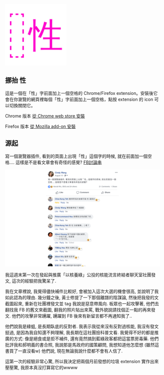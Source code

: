 ![icon](active.png)

## 挪抬 性

這是一個在「性」字前面加上一個空格的 Chrome/Firefox extension。安裝後它會在你瀏覽的網頁裡每個「性」字前面加上一個空格，點按 extension 的 icon 可以切換關閉它。

Chrome 版本 [從 Chrome web store 安裝](https://chrome.google.com/webstore/detail/%E6%8C%AA%E6%8A%AC-%E6%80%A7/bfdgpbbjkbeoemaifpgappobhlmkfgmn)

Firefox 版本 [從 Mozilla add-on 安裝](https://addons.mozilla.org/en-US/firefox/addon/%E6%8C%AA%E6%8A%AC-%E6%80%A7/)


## 源起

寫一個瀏覽器插件, 看到的頁面上出現「性」這個字的時候, 就在前面加一個空格.... 這樣是不是看文章會有奇怪的感覺? [FB討論串](https://www.facebook.com/cindylinz/posts/10216996380322868)

![screenshot](screenshot.png)

我這週末第一次在發起與推廣「以核養綠」公投的核能流言終結者聊天室社團發文, 這次的經驗把我驚呆了.

我在文章裡說, 我覺得儘快補件比較好, 會被加入這次大選的機會很高, 並說明了我如此認為的理由. 幾分鐘之後, 黃士修提了一下那個離譜的陰謀論, 然後把我發的文截圖起來, 重新在社團裡發文並 tag 我說是惡意帶風向. 板眾也一起攻擊著, 他們去翻找我 FB 的舊文來截圖, 翻我的照片貼出來罵, 戰外貌說請找個正一點的再來發文. 他們的攻擊非常踴躍, 踴躍到 FB 後來有新留言都不再通知我了..

他們說我是綠蛆, 是長期臥底的反對者. 我表示我從來沒有反對過核能, 我沒有發文挺過, 是因為我自知還不夠理解, 我長期在這社團撿科普文看. 我覺得不好的都是推廣的方式: 像是絕食或是拒不補件, 還有竟然搞到藍綠政客都把這當票房毒藥. 他們批評我和郝明義的書合照, 我說那是馬政府的國策顧問, 我想知道他怎麼想 (雖然這書買了一直沒看w) 他們說, 現在無論我說什麼都不會有人信了.

這第一次的經驗非常心驚, 所以我決定把兩個月前發想的垃圾 extension 實作出來壓壓驚, 我原本真沒打算寫它的wwww

